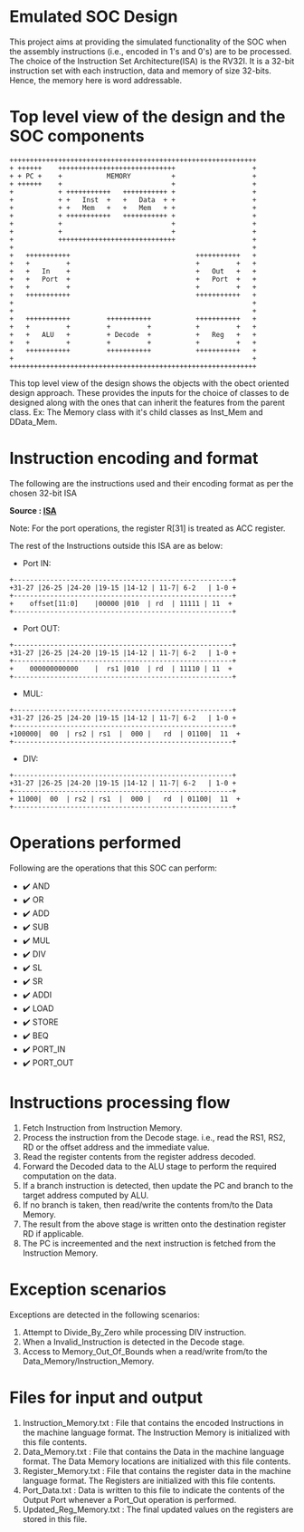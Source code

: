 # Emulated SOC Design

This project aims at providing the simulated functionality of the SOC when the assembly instructions (i.e., encoded in 1's and 0's) are to be processed.
The choice of the Instruction Set Architecture(ISA) is the RV32I. It is a 32-bit instruction set with each instruction, data and memory of size 32-bits.
Hence, the memory here is word addressable.


# Top level view of the design and the SOC components
```
+++++++++++++++++++++++++++++++++++++++++++++++++++++++++++++
+ ++++++    +++++++++++++++++++++++++++++                   +
+ + PC +    +           MEMORY          +                   +
+ ++++++    +                           +                   +
+           + +++++++++++   +++++++++++ +                   +
+           + +   Inst  +   +   Data  + +                   +
+           + +   Mem   +   +   Mem   + +                   +
+           + +++++++++++   +++++++++++ +                   +
+           +                           +                   +
+           +                           +                   +
+           +++++++++++++++++++++++++++++                   +
+                                                           +
+   +++++++++++                               +++++++++++   +
+   +         +                               +         +   +
+   +   In    +                               +   Out   +   +
+   +   Port  +                               +   Port  +   +
+   +         +                               +         +   +
+   +++++++++++                               +++++++++++   +
+                                                           +
+                                                           +
+   +++++++++++         +++++++++++           +++++++++++   +
+   +         +         +         +           +         +   +
+   +   ALU   +         + Decode  +           +   Reg   +   +
+   +         +         +         +           +         +   +
+   +++++++++++         +++++++++++           +++++++++++   +
+                                                           +
+++++++++++++++++++++++++++++++++++++++++++++++++++++++++++++
```

This top level view of the design shows the objects with the obect oriented design approach.
These provides the inputs for the choice of classes to de designed along with the ones that can inherit the features from the parent class.
Ex: The Memory class with it's child classes as Inst_Mem and DData_Mem.


# Instruction encoding and format

The following are the instructions used and their encoding format as per the chosen 32-bit ISA

**Source : [ISA](https://msyksphinz-self.github.io/riscv-isadoc/html/rvi.html#xor)**

Note: For the port operations, the register R[31] is treated as ACC register.

The rest of the Instructions outside this ISA are as below:
 - Port IN:
```
+------------------------------------------------------+
+31-27 |26-25 |24-20 |19-15 |14-12 | 11-7| 6-2   | 1-0 +
+------------------------------------------------------+
+    offset[11:0]    |00000 |010  | rd  | 11111 | 11  +
+------------------------------------------------------+
```

 - Port OUT:
```
+------------------------------------------------------+
+31-27 |26-25 |24-20 |19-15 |14-12 | 11-7| 6-2   | 1-0 +
+------------------------------------------------------+
+    000000000000    |  rs1 |010  | rd  | 11110 | 11  +
+------------------------------------------------------+
```

 - MUL:
```
+------------------------------------------------------+
+31-27 |26-25 |24-20 |19-15 |14-12 | 11-7| 6-2   | 1-0 +
+------------------------------------------------------+
+100000|  00  | rs2 | rs1  |  000 |   rd  | 01100|  11  +
+------------------------------------------------------+
```

 - DIV:
```
+------------------------------------------------------+
+31-27 |26-25 |24-20 |19-15 |14-12 | 11-7| 6-2   | 1-0 +
+------------------------------------------------------+
+ 11000|  00  | rs2 | rs1  |  000 |   rd  | 01100|  11  +
+------------------------------------------------------+
```


# Operations performed
Following are the operations that this SOC can perform:
 - :heavy_check_mark: AND
 - :heavy_check_mark: OR
 - :heavy_check_mark: ADD
 - :heavy_check_mark: SUB
 - :heavy_check_mark: MUL
 - :heavy_check_mark: DIV
 - :heavy_check_mark: SL
 - :heavy_check_mark: SR
 - :heavy_check_mark: ADDI
 - :heavy_check_mark: LOAD
 - :heavy_check_mark: STORE
 - :heavy_check_mark: BEQ
 - :heavy_check_mark: PORT_IN
 - :heavy_check_mark: PORT_OUT


# Instructions processing flow
 1. Fetch Instruction from Instruction Memory.
 2. Process the instruction from the Decode stage. i.e., read the RS1, RS2, RD or the offset address and the immediate value.
 3. Read the register contents from the register address decoded.
 4. Forward the Decoded data to the ALU stage to perform the required computation on the data.
 5. If a branch instruction is detected, then update the PC and branch to the target address computed by ALU.
 6. If no branch is taken, then read/write the contents from/to the Data Memory.
 7. The result from the above stage is written onto the destination register RD if applicable.
 8. The PC is increemented and the next instruction is fetched from the Instruction Memory.


# Exception scenarios

Exceptions are detected in the following scenarios:
 1. Attempt to Divide_By_Zero while processing DIV instruction.
 2. When a Invalid_Instruction is detected in the Decode stage.
 3. Access to Memory_Out_Of_Bounds when a read/write from/to the Data_Memory/Instruction_Memory. 

# Files for input and output
 1. Instruction_Memory.txt : File that contains the encoded Instructions in the machine language format. The Instruction Memory is initialized with this file contents.
 2. Data_Memory.txt        : File that contains the Data in the machine language format. The Data Memory locations are initialized with this file contents.
 3. Register_Memory.txt    : File that contains the register data in the machine language format. The Registers are initialized with this file contents.
 4. Port_Data.txt          : Data is written to this file to indicate the contents of the Output Port whenever a Port_Out operation is performed.
 5. Updated_Reg_Memory.txt : The final updated values on the registers are stored in this file.  
